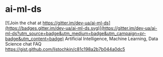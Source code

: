 # ai-ml-ds

[![Join the chat at https://gitter.im/dev-ua/ai-ml-ds](https://badges.gitter.im/dev-ua/ai-ml-ds.svg)](https://gitter.im/dev-ua/ai-ml-ds?utm_source=badge&utm_medium=badge&utm_campaign=pr-badge&utm_content=badge)
Artificial Intelligence, Machine Learning, Data Science chat FAQ https://gist.github.com/listochkin/c81c198a2b7b044a0dc5
